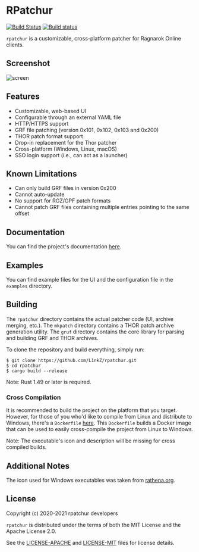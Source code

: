 RPatchur
========

[![Build Status](https://travis-ci.org/L1nkZ/rpatchur.svg?branch=master)](https://travis-ci.org/L1nkZ/rpatchur)
[![Build status](https://ci.appveyor.com/api/projects/status/uxhueyysdy7f7o9f/branch/master?svg=true)](https://ci.appveyor.com/project/L1nkZ/rpatchur/branch/master)

`rpatchur` is a customizable, cross-platform patcher for Ragnarok Online clients.

Screenshot
----------

![screen](https://i.imgur.com/mE51Iif.png)

Features
--------

* Customizable, web-based UI
* Configurable through an external YAML file
* HTTP/HTTPS support
* GRF file patching (version 0x101, 0x102, 0x103 and 0x200)
* THOR patch format support
* Drop-in replacement for the Thor patcher
* Cross-platform (Windows, Linux, macOS)
* SSO login support (i.e., can act as a launcher)

Known Limitations
-----------------

* Can only build GRF files in version 0x200
* Cannot auto-update
* No support for RGZ/GPF patch formats
* Cannot patch GRF files containing multiple entries pointing to the same
offset

Documentation
-------------

You can find the project's documentation [here](https://l1nkz.github.io/rpatchur/).

Examples
--------

You can find example files for the UI and the configuration file in the
`examples` directory.

Building
--------

The `rpatchur` directory contains the actual patcher code (UI, archive merging, etc.).
The `mkpatch` directory contains a THOR patch archive generation utility.
The `gruf` directory contains the core library for parsing and building GRF and THOR archives.

To clone the repository and build everything, simply run:
```
$ git clone https://github.com/L1nkZ/rpatchur.git
$ cd rpatchur
$ cargo build --release
```

Note: Rust 1.49 or later is required.

### Cross Compilation

It is recommended to build the project on the platform that you target. However,
for those of you who'd like to compile from Linux and distribute to Windows,
there's a `Dockerfile` [here](docker). This `Dockerfile` builds a Docker image
that can be used to easily cross-compile the project from Linux to Windows.

Note: The executable's icon and description will be missing for cross compiled
builds.

Additional Notes
----------------

The icon used for Windows executables was taken from
[rathena.org](https://rathena.org/board/files/file/3190-s1-lykos-icon-pack/).

License
-------

Copyright (c) 2020-2021 rpatchur developers

`rpatchur` is distributed under the terms of both the MIT License and the Apache License 2.0.

See the [LICENSE-APACHE](LICENSE-APACHE) and [LICENSE-MIT](LICENSE-MIT) files for license details.

